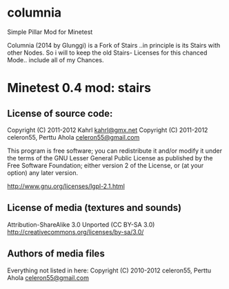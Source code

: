 columnia
========

Simple Pillar Mod for Minetest

Columnia (2014 by Glunggi) is a Fork of Stairs ..in principle is its Stairs with other Nodes.
So i will to keep the old Stairs- Licenses for this chanced Mode.. include all of my Chances.

Minetest 0.4 mod: stairs
=========================

License of source code:
-----------------------
Copyright (C) 2011-2012 Kahrl <kahrl@gmx.net>
Copyright (C) 2011-2012 celeron55, Perttu Ahola <celeron55@gmail.com>

This program is free software; you can redistribute it and/or modify
it under the terms of the GNU Lesser General Public License as published by
the Free Software Foundation; either version 2 of the License, or
(at your option) any later version.

http://www.gnu.org/licenses/lgpl-2.1.html

License of media (textures and sounds)
--------------------------------------
Attribution-ShareAlike 3.0 Unported (CC BY-SA 3.0)                                 
http://creativecommons.org/licenses/by-sa/3.0/

Authors of media files
-----------------------
Everything not listed in here:
Copyright (C) 2010-2012 celeron55, Perttu Ahola <celeron55@gmail.com>
